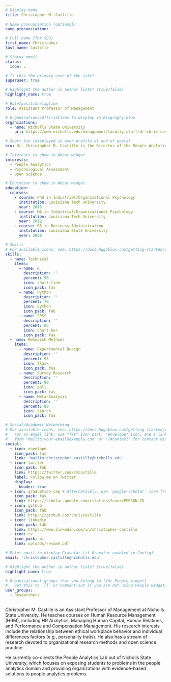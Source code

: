 ```yaml
---
# Display name
title: Christopher M. Castille
 
# Name pronunciation (optional)
name_pronunciation: '' 

# Full name (for SEO)
first_name: Christopher
last_name: Castille

# Status emoji
status:
  icon: ☕️

# Is this the primary user of the site?
superuser: true

# Highlight the author in author lists? (true/false)
highlight_name: true

# Role/position/tagline
role: Assistant Professor of Management

# Organizations/Affiliations to display in Biography blox
organizations:
  - name: Nicholls State University
    url: https://www.nicholls.edu/management/faculty-staff/dr-chris-castille/

# Short bio (displayed in user profile at end of posts)
bio: Dr. Christopher M. Castille is the Director of the People Analytics Lab of the Bayou and the Gerald Gaston Endowed Associate Professor of Management at Nicholls State University. His research and teaching focus on organizational behavior, workplace analytics, and human resource management, with a particular interest in how organizational practices impact employee performance and effectiveness. At Nicholls, Dr. Castille teaches MNGT 370 (Human Relations and Interpersonal Skills), MNGT 425 (HR Analytics), MNGT 475 (Performance and Compensation Management), and MNGT 502 (Managing Human Capital) to undergraduate, MBA, and Executive MBA students. He is dedicated to integrating evidence-based management and analytics into both his research and classroom, mentoring students interested in organizational research and people analytics.

# Interests to show in About widget
interests:
  - People Analytics
  - Psychological Assessment
  - Open Science

# Education to show in About widget
education:
  courses:
    - course: PhD in Industrial/Organizational Psychology
      institution: Louisiana Tech University
      year: 2015
    - course: MA in Industrial/Organizational Psychology
      institution: Louisiana Tech University
      year: 2012
    - course: BS in Business Administration
      institution: Louisiana State University
      year: 2008

# Skills
# For available icons, see: https://docs.hugoblox.com/getting-started/page-builder/#icons
skills:
  - name: Technical
    items:
      - name: R
        description: ''
        percent: 90
        icon: chart-line
        icon_pack: fas
      - name: Python
        description: ''
        percent: 70
        icon: python
        icon_pack: fab
      - name: SPSS
        description: ''
        percent: 85
        icon: chart-bar
        icon_pack: fas
  - name: Research Methods
    items:
      - name: Experimental Design
        description: ''
        percent: 95
        icon: flask
        icon_pack: fas
      - name: Survey Research
        description: ''
        percent: 90
        icon: poll
        icon_pack: fas
      - name: Meta-Analysis
        description: ''
        percent: 80
        icon: search
        icon_pack: fas

# Social/Academic Networking
# For available icons, see: https://docs.hugoblox.com/getting-started/page-builder/#icons
#   For an email link, use "fas" icon pack, "envelope" icon, and a link in the
#   form "mailto:your-email@example.com" or "/#contact" for contact widget.
social:
  - icon: envelope
    icon_pack: fas
    link: 'mailto:christopher.castille@nicholls.edu'
  - icon: twitter
    icon_pack: fab
    link: https://twitter.com/cmcastille
    label: Follow me on Twitter
    display:
      header: true
  - icon: graduation-cap # Alternatively, use `google-scholar` icon from `ai` icon pack
    icon_pack: fas
    link: https://scholar.google.com/citations?user=PERSON-ID
  - icon: github
    icon_pack: fab
    link: https://github.com/chriscastille
  - icon: linkedin
    icon_pack: fab
    link: https://www.linkedin.com/in/christopher-castille
  - icon: cv
    icon_pack: ai
    link: uploads/resume.pdf

# Enter email to display Gravatar (if Gravatar enabled in Config)
email: 'christopher.castille@nicholls.edu'

# Highlight the author in author lists? (true/false)
highlight_name: true

# Organizational groups that you belong to (for People widget)
#   Set this to `[]` or comment out if you are not using People widget.
user_groups:
  - Researchers
---
```


Christopher M. Castille is an Assistant Professor of Management at Nicholls State University. He teaches courses on Human Resource Management (HRM), including HR Analytics, Managing Human Capital, Human Relations, and Performance and Compensation Management. His research interests include the relationship between ethical workplace behavior and individual differences factors (e.g., personality traits). He also has a stream of research devoted to organizational research methods and open science practice.

He currently co-directs the People Analytics Lab out of Nicholls State University, which focuses on exposing students to problems in the people analytics domain and providing organizations with evidence-based solutions to people analytics problems. 